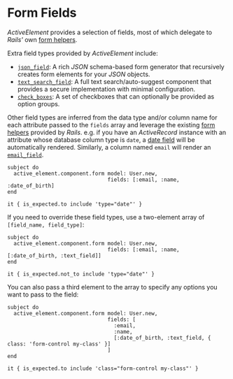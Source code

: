 # Form Fields

_ActiveElement_ provides a selection of fields, most of which delegate to _Rails'_ own [form helpers](https://api.rubyonrails.org/classes/ActionView/Helpers/FormHelper.html).

Extra field types provided by _ActiveElement_ include:

* [`json_field`](form-fields/json.html): A rich _JSON_ schema-based form generator that recursively creates form elements for your _JSON_ objects.
* [`text_search_field`](form-fields/text-search.html): A full text search/auto-suggest component that provides a secure implementation with minimal configuration.
* [`check_boxes`](form-fields/check-boxes.html): A set of checkboxes that can optionally be provided as option groups.

Other field types are inferred from the data type and/or column name for each attribute passed to the `fields` array and leverage the existing [form helpers](https://api.rubyonrails.org/classes/ActionView/Helpers/FormHelper.html) provided by _Rails_. e.g. if you have an _ActiveRecord_ instance with an attribute whose database column type is `date`, a [date field](https://api.rubyonrails.org/classes/ActionView/Helpers/FormHelper.html#method-i-date_field) will be automatically rendered. Similarly, a column named `email` will render an [`email_field`](https://api.rubyonrails.org/classes/ActionView/Helpers/FormHelper.html#method-i-email_field).

```rspec:html
subject do
  active_element.component.form model: User.new,
                                fields: [:email, :name, :date_of_birth]
end

it { is_expected.to include 'type="date"' }
```

If you need to override these field types, use a two-element array of `[field_name, field_type]`:

```rspec:html
subject do
  active_element.component.form model: User.new,
                                fields: [:email, :name, [:date_of_birth, :text_field]]
end

it { is_expected.not_to include 'type="date"' }
```

You can also pass a third element to the array to specify any options you want to pass to the field:

```rspec:html
subject do
  active_element.component.form model: User.new,
                                fields: [
                                  :email,
                                  :name,
                                  [:date_of_birth, :text_field, { class: 'form-control my-class' }]
                                ]
end

it { is_expected.to include 'class="form-control my-class"' }
```
